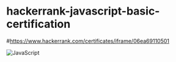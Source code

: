 ﻿# hackerrank-javascript-basic-certification
 #https://www.hackerrank.com/certificates/iframe/06ea69110501

![JavaScript](https://user-images.githubusercontent.com/98657508/198891735-dd90bb68-b654-4404-a53c-ac7a2bf303e9.png)
